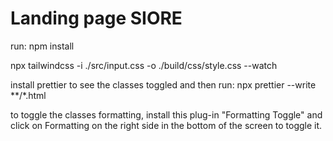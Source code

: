 # Landing page SIORE

run:
npm install


npx tailwindcss -i ./src/input.css -o ./build/css/style.css --watch

install prettier to see the classes toggled and then run:
npx prettier --write **/*.html

to toggle the classes formatting, install this plug-in "Formatting Toggle" and click on Formatting on the right side in the bottom of the screen to toggle it.